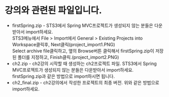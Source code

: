 # 강의와 관련된 파일입니다.
- firstSpring.zip - STS3에서 Spring MVC프로젝트가 생성되지 않는 분들은 다운받아서 import하세요.   
  STS3메뉴에서 File > Import에서 General > Existing Projects into Workspace클릭후, Next클릭(project_import1.PNG)  
  Select archive file클릭하고, 옆의 Browse버튼 클릭해서 firstSpring.zip이 저장된 폴더를 지정하고, Finish클릭.(project_import2.PNG)  
- ch2.zip - ch2강의 시작할 때 생성하는 ch2프로젝트 파일. STS3에서 Spring MVC프로젝트가 생성되지 않는 분들은 다운받아서 import하세요.   
  firstSpring.zip과 같은 방법으로 import하시면 됩니다.  
- ch2_final.zip - ch2강의에서 작성한 프로젝트의 최종 버전. 위와 같은 방법으로 import하세요.  
  
